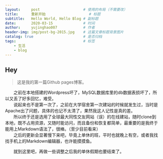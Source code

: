 ```yaml
---
layout:     post   				    # 使用的布局（不需要改）
title:      重新开始					# 标题 
subtitle:   Hello World, Hello Blog # 副标题
date:       2020-03-15 				# 时间
author:     yujinghao007 			# 作者
header-img: img/post-bg-2015.jpg 	# 这篇文章标题背景图片
catalog: true 						# 是否归档
tags:								# 标签
    - 生活
    - blog
---
```


## Hey
>这是我的第一篇Github pages博客。

&emsp;&emsp;之前在本地搭建的Wordpress坏了，MySQL数据库里的db数据表损坏了，所以又丢了好多回忆，难受。  
&emsp;&emsp;说起来也不是第一次了，之前在大学宿舍第一次建站的时候就发生过，当时是Apache出了问题，具体的也记不太清了，果然我这人记性是真的差。  
&emsp;&emsp;所以终于还是选用了全球最大同性交友网站（误）的在线建站，随时clone到本地，既不占用资源，又随时能访问，而且备份和恢复都简单，最重要的是我终于能用上Markdown语法了，很棒。（至少目前看来）  
&emsp;&emsp;之后的更新会显著慢下来吧，毕竟上单休的班，平时也就晚上有空，或者我找找手机上的Markdown编辑器，也许能摸摸鱼。

&emsp;&emsp;就到这里吧，再做一些调整之后我的单休假期也要结束了。

